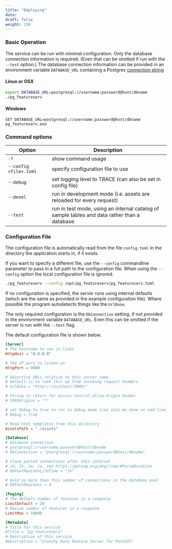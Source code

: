 ```yaml
---
title: "Deploying"
date:
draft: false
weight: 250
---
```


### Basic Operation

The service can be run with minimal configuration.
Only the database connection information is required.
(Even that can be omitted
if run with the `--test` option.)
The database connection information can be provided in an environment variable
`DATABASE_URL` containing a Postgres [connection string](https://www.postgresql.org/docs/12/libpq-connect.html#LIBPQ-CONNSTRING)

#### Linux or OSX
```sh
export DATABASE_URL=postgresql://username:password@host/dbname
./pg_featureserv
```

#### Windows
```
SET DATABASE_URL=postgresql://username:password@host/dbname
pg_featureserv.exe
```

### Command options

|  Option  |  Description  |
|-------------|-----------|
| `-?` | show command usage |
| `--config <file>.toml` | specify configuration file to use |
| `--debug` | set logging level to TRACE (can also be set in config file) |
| `--devel`| run in development mode (i.e. assets are reloaded for every request) |
| `--test` | run in test mode, using an internal catalog of sample tables and data rather than a database |


### Configuration File

The configuration file is automatically read from the file `config.toml`
in the directory the application starts in, if it exists.

If you want to specify a different file, use the `--config` commandline parameter to pass in a full path to the configuration file.  When using the `--config` option the local configuration file is ignored.

```sh
./pg_featureserv --config /opt/pg_featureserv/pg_featureserv.toml
```

If no configuration is specified, the server runs using internal defaults
(which are the same as provided in the example configuration file).
Where possible the program autodetects things like the `UrlBase`.

The only required configuration is the `DbConnection` setting,
if not provided in the environment variable `DATABASE_URL`.
Even this can be omitted if the server is run with the `--test` flag.

The default configuration file is shown below.

```toml
[Server]
# The hostname to use in links
HttpHost = "0.0.0.0"

# The IP port to listen on
HttpPort = 9000

# Advertise URLs relative to this server name
# default is to look this up from incoming request headers
# UrlBase = "http://localhost:9000/"

# String to return for Access-Control-Allow-Origin header
# CORSOrigins = "*"

# set Debug to true to run in debug mode (can also be done on cmd-line)
# Debug = true

# Read html templates from this directory
AssetsPath = "./assets"

[Database]
# Database connection
# postgresql://username:password@host/dbname
# DbConnection = "postgresql://username:password@host/dbname"

# Close pooled connections after this interval
# 1d, 1h, 1m, 1s, see https://golang.org/pkg/time/#ParseDuration
# DbPoolMaxConnLifeTime = "1h"

# Hold no more than this number of connections in the database pool
# DbPoolMaxConns = 4

[Paging]
# The default number of features in a response
LimitDefault = 20
# Maxium number of features in a response
LimitMax = 10000

[Metadata]
# Title for this service
#Title = "pg-featureserv"
# Description of this service
#Description = "Crunchy Data Feature Server for PostGIS"
```
